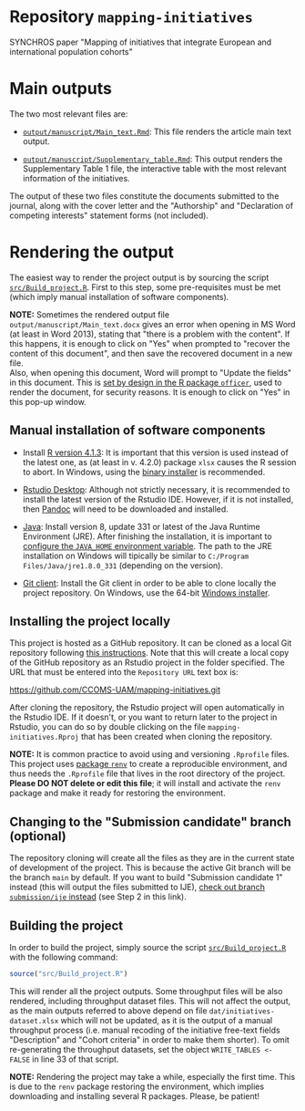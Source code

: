 # Repository `mapping-initiatives`

SYNCHROS paper
"Mapping of initiatives that integrate European and
international population cohorts"

# Main outputs

The two most relevant files are:

- [`output/manuscript/Main_text.Rmd`](output/manuscript/Main_text.Rmd):
  This file renders the article main text output.
  
- [`output/manuscript/Supplementary_table.Rmd`](output/manuscript/Supplementary_table.Rmd):
  This output renders the Supplementary Table 1 file, the interactive table
  with the most relevant information of the initiatives.
  
The output of these two files constitute the documents submitted to the
journal, along with the cover letter and the "Authorship" and
"Declaration of competing interests" statement forms (not included).

# Rendering the output

The easiest way to render the project output is by sourcing the script
[`src/Build_project.R`](src/Build_project.R).
First to this step, some pre-requisites must be met
(which imply manual installation of software components).

**NOTE:** Sometimes the rendered output file `output/manuscript/Main_text.docx`
gives an error when opening in MS Word (at least in Word 2013),
stating that "there is a problem with the content".
If this happens, it is enough to click on "Yes" when prompted to
"recover the content of this document",
and then save the recovered document in a new file.  
Also, when opening this document, Word will prompt to
"Update the fields" in this document.
This is [set by design in the R package `officer`][UF],
used to render the document, for security reasons.
It is enough to click on "Yes" in this pop-up window.

[UF]: https://ardata-fr.github.io/officeverse/faq.html#update-fields

## Manual installation of software components

- Install [R version 4.1.3][R]:
  It is important that this version is used instead of the latest one,
  as (at least in v. 4.2.0) package `xlsx` causes the R session to abort.
  In Windows, using the [binary installer][inst] is recommended.

[R]: https://cran.rstudio.com/bin/windows/base/old/4.1.3/
[inst]: (https://cran.rstudio.com/bin/windows/base/old/4.1.3/R-4.1.3-win.exe)

- [Rstudio Desktop][RS]: Although not strictly necessary, it is recommended
  to install the latest version of the Rstudio IDE.
  However, if it is not installed, then [Pandoc][P] will need to be downloaded
  and installed.

[RS]: https://www.rstudio.com/products/rstudio/download/#download

[P]: https://pandoc.org/installing.html

- [Java][J]: Install version 8, update 331 or latest of the
  Java Runtime Environment (JRE).
  After finishing the installation, it is important to 
  [configure the `JAVA_HOME` environment variable][JH].
  The path to the JRE installation on Windows will tipically be similar to
  `C:/Program Files/Java/jre1.8.0_331` (depending on the version).

[J]: https://www.java.com/es/download/

[JH]: https://docs.oracle.com/en/cloud/saas/enterprise-performance-management-common/diepm/epm_set_java_home_104x6dd63633_106x6dd6441c.html

- [Git client][G]: Install the Git client in order to be able to clone locally
  the project repository. On Windows, use the 64-bit [Windows installer][GW].

[G]: https://git-scm.com/download

[GW]: https://git-scm.com/download/win

## Installing the project locally

This project is hosted as a GitHub repository.
It can be cloned as a local Git repository following [this instructions][CR].
Note that this will create a local copy of the GitHub repository as an
Rstudio project in the folder specified.
The URL that must be entered into the `Repository URL` text box is:

https://github.com/CCOMS-UAM/mapping-initiatives.git

[CR]: https://book.cds101.com/using-rstudio-server-to-clone-a-github-repo-as-a-new-project.html

After cloning the repository, the Rstudio project will open automatically in the
Rstudio IDE.
If it doesn't, or you want to return later to the project in Rstudio,
you can do so by double clicking on the file `mapping-initiatives.Rproj`
that has been created when cloning the repository.

**NOTE:** It is common practice to avoid using and versioning `.Rprofile` files.
This project uses [package `renv`][renv] to create a reproducible environment,
and thus needs the `.Rprofile` file that lives in the root directory of the
project. **Please DO NOT delete or edit this file**; it will install and
activate the `renv` package and make it ready for restoring the environment.

[renv]: https://cran.r-project.org/package=renv

## Changing to the "Submission candidate" branch (optional)

The repository cloning will create all the files as they are in the current
state of development of the project.
This is because the active Git branch will be the branch `main` by default.
If you want to build "Submission candidate 1" instead
(this will output the files submitted to IJE),
[check out branch `submission/ije` instead][SB] (see Step 2 in this link).

[SB]: https://twrushby.wordpress.com/2017/03/27/collaboration-with-rstudio-and-git-using-branches/

## Building the project

In order to build the project, simply source the script
[`src/Build_project.R`](src/Build_project.R) with the following command:

```r
source("src/Build_project.R")
```

This will render all the project outputs.
Some throughput files will be also rendered, including throughput dataset files.
This will not affect the output, as the main outputs referred to above
depend on file `dat/initiatives-dataset.xlsx` which will not be updated,
as it is the output of a manual throughput process
(i.e. manual recoding of the initiative free-text fields "Description" and
"Cohort criteria" in order to make them shorter).
To omit re-generating the throughput datasets, set the object
`WRITE_TABLES <- FALSE` in line 33 of that script.

**NOTE:** Rendering the project may take a while, especially the first time.
This is due to the `renv` package restoring the environment, which implies
downloading and installing several R packages. Please, be patient!
